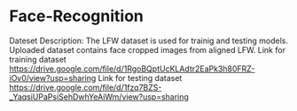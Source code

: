 # Face-Recognition
Dateset Description: The LFW dataset is used for trainig and testing models.
Uploaded dataset contains face cropped images from aligned LFW.
Link for training dataset https://drive.google.com/file/d/1RgoBQptUcKLAdtr2EaPk3h80FRZ-iOv0/view?usp=sharing
Link for testing dataset https://drive.google.com/file/d/1fzq7BZS-_YaqsiUPaPsiSehDwhYeAiWm/view?usp=sharing
